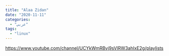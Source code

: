 ```yaml
---
title: "Alaa Zidan"
date: "2020-11-11"
categories:
  - "عربي"
tags:
  - "linux"
---
```


https://www.youtube.com/channel/UCYkWmRBvj9sVlRW3ahIxE2g/playlists

